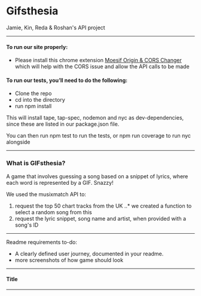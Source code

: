 # Gifsthesia
Jamie, Kin, Reda &amp; Roshan's API project

---
#### To run our site properly:

- Please install this chrome extension [Moesif Origin & CORS Changer](https://chrome.google.com/webstore/detail/moesif-orign-cors-changer/digfbfaphojjndkpccljibejjbppifbc) which will help with the CORS issue and allow the API calls to be made

#### To run our tests, you’ll need to do the following:

- Clone the repo
- cd into the directory
- run npm install

This will install tape, tap-spec, nodemon and nyc as dev-dependencies, since these are listed in our package.json file.

You can then run npm test to run the tests, or npm run coverage to run nyc alongside

---

### What is GIFsthesia?

A game that involves guessing a song based on a snippet of lyrics, where each word is represented by a GIF. Snazzy!

We used the musixmatch API to:
1. request the top 50 chart tracks from the UK
..* we created a function to select a random song from this      
2. request the lyric snippet, song name and artist, when provided with a song's ID 

---

Readme requirements to-do:
- A clearly defined user journey, documented in your readme.
- more screenshots of how game should look


---

#### Title




---
